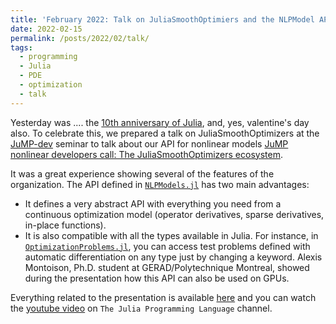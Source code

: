 ```yaml
---
title: 'February 2022: Talk on JuliaSmoothOptimiers and the NLPModel API'
date: 2022-02-15
permalink: /posts/2022/02/talk/
tags:
  - programming
  - Julia
  - PDE
  - optimization
  - talk
---
```

Yesterday was .... the [10th anniversary of Julia](https://julialang.org/blog/2022/02/10years/), and, yes, valentine's day also. To celebrate this, we prepared a talk on JuliaSmoothOptimizers at the [JuMP-dev](https://jump.dev) seminar to talk about our API for nonlinear models [JuMP nonlinear developers call: The JuliaSmoothOptimizers ecosystem](https://jump.dev/developers-call/2022/02/15/jso/).

It was a great experience showing several of the features of the organization. The API defined in [`NLPModels.jl`](https://github.com/JuliaSmoothOptimizers/NLPModels.jl) has two main advantages:
- It defines a very abstract API with everything you need from a continuous optimization model (operator derivatives, sparse derivatives, in-place functions).
- It is also compatible with all the types available in Julia. For instance, in [`OptimizationProblems.jl`](https://github.com/JuliaSmoothOptimizers/OptimizationProblems.jl), you can access test problems defined with automatic differentiation on any type just by changing a keyword.
Alexis Montoison, Ph.D. student at GERAD/Polytechnique Montreal, showed during the presentation how this API can also be used on GPUs.

Everything related to the presentation is available [here](https://jump.dev/developers-call/2022/02/15/jso/) and you can watch the [youtube video](https://www.youtube.com/watch?v=FsQJ6NEUF6g&t=1s) on `The Julia Programming Language` channel.
